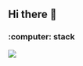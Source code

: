 ## Hi there 👋

<h3 algin = "center">:computer: stack</h5>

<div><p align="left"> 
  <img src="https://github-readme-stats.vercel.app/api?username=munjji&theme=graywhite&show_icons=true"/></a>
</p></div>


